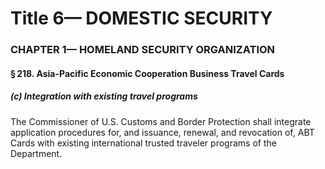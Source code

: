 
# Title 6— DOMESTIC SECURITY
### CHAPTER 1— HOMELAND SECURITY ORGANIZATION
#### § 218. Asia-Pacific Economic Cooperation Business Travel Cards
##### (c) Integration with existing travel programs

The Commissioner of U.S. Customs and Border Protection shall integrate application procedures for, and issuance, renewal, and revocation of, ABT Cards with existing international trusted traveler programs of the Department.
